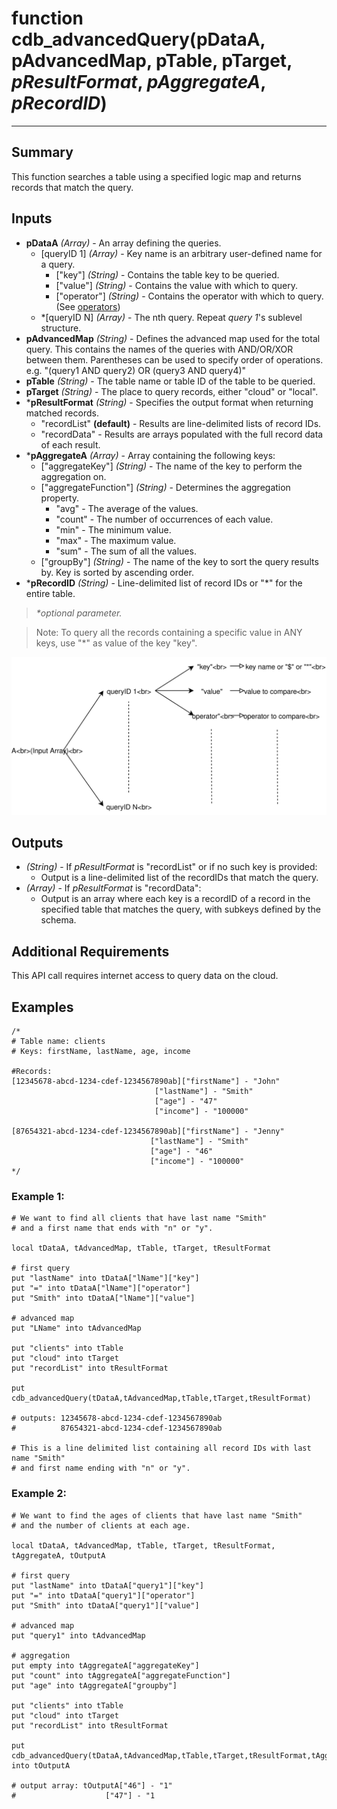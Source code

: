 # function cdb_advancedQuery(pDataA, pAdvancedMap, pTable, pTarget, *pResultFormat*, *pAggregateA*, *pRecordID*)
---
## Summary
This function searches a table using a specified logic map and returns records that match the query.

## Inputs
* **pDataA** *(Array)* - An array defining the queries.
	* [queryID 1] *(Array)* - Key name is an arbitrary user-defined name for a query. 
		* ["key"] *(String)* - Contains the table key to be queried.
		* ["value"] *(String)* - Contains the value with which to query.
		* ["operator"] *(String)* - Contains the operator with which to query. (See [operators](./QueryOperators.md))
	* \*[queryID N] *(Array)* - The nth query. Repeat *query 1*'s sublevel structure.
* **pAdvancedMap** *(String)* - Defines the advanced map used for the total query. This contains the names of the queries with AND/OR/XOR between them. Parentheses can be used to specify order of operations. e.g. "(query1 AND query2) OR (query3 AND query4)"
* **pTable** *(String)* - The table name or table ID of the table to be queried.
* **pTarget** *(String)* - The place to query records, either "cloud" or "local".
* \***pResultFormat** *(String)* - Specifies the output format when returning matched records.
	- "recordList" **(default)** - Results are line-delimited lists of record IDs.
	- "recordData" - Results are arrays populated with the full record data of each result.
* \***pAggregateA** *(Array)* - Array containing the following keys:
	* ["aggregateKey"] *(String)* - The name of the key to perform the aggregation on.
	* ["aggregateFunction"] *(String)* - Determines the aggregation property.
		* "avg" - The average of the values.
		* "count" - The number of occurrences of each value.
		* "min" - The minimum value.
		* "max" - The maximum value.
		* "sum" - The sum of all the values.
	* ["groupBy"] *(String)* - The name of the key to sort the query results by. Key is sorted by ascending order.
* \***pRecordID** *(String)* - Line-delimited list of record IDs or "*" for the entire table.

> _*optional parameter._

> Note: To query all the records containing a specific value in ANY keys, use "\*" as value of the key "key".

![AdvancedQueryInput](images/AdvancedQueryInput.svg)


## Outputs
* *(String)* - If *pResultFormat* is "recordList" or if no such key is provided:
	* Output is  a line-delimited list of the recordIDs that match the query.
* *(Array)* - If *pResultFormat* is "recordData":
	* Output is an array where each key is a recordID of a record in the specified table that matches the query, with subkeys defined by the schema.

## Additional Requirements
This API call requires internet access to query data on the cloud.
	
## Examples
```livecodeserver
/*
# Table name: clients				   		
# Keys: firstName, lastName, age, income

#Records: 
[12345678-abcd-1234-cdef-1234567890ab]["firstName"] - "John"
							    ["lastName"] - "Smith"
							    ["age"] - "47"
							    ["income"] - "100000"

[87654321-abcd-1234-cdef-1234567890ab]["firstName"] - "Jenny"
							   ["lastName"] - "Smith"
							   ["age"] - "46"
							   ["income"] - "100000"
*/
```
### Example 1:
```livecodeserver
# We want to find all clients that have last name "Smith" 
# and a first name that ends with "n" or "y".

local tDataA, tAdvancedMap, tTable, tTarget, tResultFormat

# first query
put "lastName" into tDataA["lName"]["key"]
put "=" into tDataA["lName"]["operator"]
put "Smith" into tDataA["lName"]["value"]

# advanced map
put "LName" into tAdvancedMap

put "clients" into tTable
put "cloud" into tTarget
put "recordList" into tResultFormat

put cdb_advancedQuery(tDataA,tAdvancedMap,tTable,tTarget,tResultFormat)

# outputs: 12345678-abcd-1234-cdef-1234567890ab  
# 	       87654321-abcd-1234-cdef-1234567890ab

# This is a line delimited list containing all record IDs with last name "Smith"
# and first name ending with "n" or "y".
```
### Example 2:
```livecodeserver
# We want to find the ages of clients that have last name "Smith"
# and the number of clients at each age.

local tDataA, tAdvancedMap, tTable, tTarget, tResultFormat, tAggregateA, tOutputA

# first query
put "lastName" into tDataA["query1"]["key"]
put "=" into tDataA["query1"]["operator"]
put "Smith" into tDataA["query1"]["value"]

# advanced map
put "query1" into tAdvancedMap

# aggregation
put empty into tAggregateA["aggregateKey"]
put "count" into tAggregateA["aggregateFunction"]
put "age" into tAggregateA["groupby"]

put "clients" into tTable
put "cloud" into tTarget
put "recordList" into tResultFormat

put cdb_advancedQuery(tDataA,tAdvancedMap,tTable,tTarget,tResultFormat,tAggregateA) into tOutputA

# output array: tOutputA["46"] - "1"
# 	       			 ["47"] - "1
```
